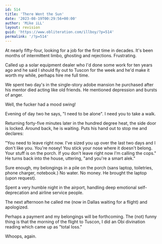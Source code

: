 ```yaml
---
id: 514
title: 'There Went the Sun'
date: '2023-08-19T00:29:56+00:00'
author: 'Mike iLL'
layout: revision
guid: 'https://www.obliteration.com/illboy/?p=514'
permalink: '/?p=514'
---
```


<!-- wp:paragraph -->
<p>At nearly fifty-four, looking for a job for the first time in decades. It's been months of intermittent limbo, ghosting and rejections. Frustrating.</p>
<!-- /wp:paragraph -->

<!-- wp:paragraph -->
<p>Called up a solar equipment dealer who I'd done some work for ten years ago and he said I should fly out to Tuscon for the week and he'd make it worth my while, perhaps hire me full time.</p>
<!-- /wp:paragraph -->

<!-- wp:paragraph -->
<p>We spent two day's in the single-story adobe mansion he purchased after his mentor died acting like old friends. He mentioned depression and bursts of anger.</p>
<!-- /wp:paragraph -->

<!-- wp:paragraph -->
<p>Well, the fucker had a mood swing!</p>
<!-- /wp:paragraph -->

<!-- wp:paragraph -->
<p>Evening of day two he says, "I need to be alone". I need you to take a walk.</p>
<!-- /wp:paragraph -->

<!-- wp:paragraph -->
<p>Returning forty-five minutes later in the hundred degree heat, the side door is locked. Around back, he is waiting. Puts his hand out to stop me and declares:</p>
<!-- /wp:paragraph -->

<!-- wp:paragraph -->
<p>"You need to leave right now. I've sized you up over the last two days and I don't like you. You're nosey! You stick your nose where it doesn't belong. Your stuff is on the porch. If you don't leave right now I'm calling the cops." He turns back into the house, uttering, "and you're a smart alek."</p>
<!-- /wp:paragraph -->

<!-- wp:paragraph -->
<p>Sure enough, my belongings in a pile on the porch (sans laptop, toiletries, phone charger, notebook.) No water. No money. He brought the laptop (upon request).</p>
<!-- /wp:paragraph -->

<!-- wp:paragraph -->
<p>Spent a very humble night in the airport, handling deep emotional self-deprecation and airline service people.</p>
<!-- /wp:paragraph -->

<!-- wp:paragraph -->
<p>The next afternoon he called me (now in Dallas waiting for a flight) and apologized.</p>
<!-- /wp:paragraph -->

<!-- wp:paragraph -->
<p>Perhaps a payment and my belongings will be forthcoming. The (not) funny thing is that the morning of the flight to Tuscon, I did an Obi divination reading which came up as "total loss."</p>
<!-- /wp:paragraph -->

<!-- wp:paragraph -->
<p>Whoops, again.</p>
<!-- /wp:paragraph -->
